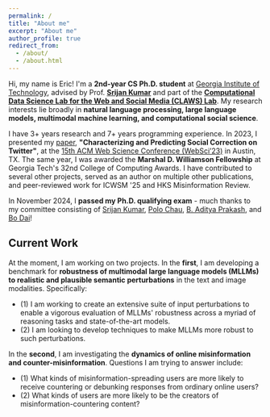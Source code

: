 ```yaml
---
permalink: /
title: "About me"
excerpt: "About me"
author_profile: true
redirect_from: 
  - /about/
  - /about.html
---
```


Hi, my name is Eric! I'm a **2nd-year CS Ph.D. student** at [Georgia Institute of Technology](https://www.gatech.edu/), advised by Prof. [**Srijan Kumar**](https://faculty.cc.gatech.edu/~srijan/) and part of the [**Computational Data Science Lab for the Web and Social Media (CLAWS) Lab**](https://faculty.cc.gatech.edu/~srijan/). My research interests lie broadly in **natural language processing, large language models, multimodal machine learning, and computational social science**.

I have 3+ years research and 7+ years programming experience. In 2023, I presented my [paper](https://yma17.github.io/files/websci23-17.pdf), **"Characterizing and Predicting Social Correction on Twitter"**, at the [15th ACM Web Science Conference (WebSci’23)](https://websci23.webscience.org/) in Austin, TX. The same year, I was awarded the **Marshal D. Williamson Fellowship** at Georgia Tech's 32nd College of Computing Awards. I have contributed to several other projects, served as an author on multiple other publications, and peer-reviewed work for ICWSM '25 and HKS Misinformation Review.

In November 2024, I **passed my Ph.D. qualifying exam** - much thanks to my committee consisting of [Srijan Kumar](https://faculty.cc.gatech.edu/~srijan/), [Polo Chau](https://poloclub.github.io/polochau/), [B. Aditya Prakash](https://faculty.cc.gatech.edu/~badityap/), and [Bo Dai](https://bo-dai.github.io/)!


## Current Work

At the moment, I am working on two projects. In the **first**, I am developing a benchmark for **robustness of multimodal large language models (MLLMs) to realistic and plausible semantic perturbations** in the text and image modalities. Specifically:
- (1) I am working to create an extensive suite of input perturbations to enable a vigorous evaluation of MLLMs' robustness across a myriad of reasoning tasks and state-of-the-art models.
- (2) I am looking to develop techniques to make MLLMs more robust to such perturbations.

In the **second**, I am investigating the **dynamics of online misinformation and counter-misinformation**. Questions I am trying to answer include:
- (1) What kinds of misinformation-spreading users are more likely to receive countering or debunking responses from ordinary online users?
- (2) What kinds of users are more likely to be the creators of misinformation-countering content?

<!-- Overall, I enjoy working in **inter-disciplinary projects**, particularly at the intersection of computer science and humanities / public policy. I am motivated by a desire to help both stakeholders and ordinary people better understand and model complex societal phenomena, in the hope of bringing about tangible benefits and healthier societal outcomes. -->